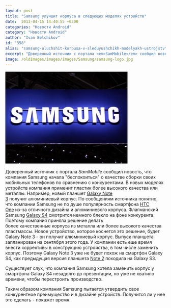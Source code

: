 ```yaml
---
layout: post
title: "Samsung улучшит корпуса в следующих моделях устройств"
date:  2013-04-15 14:40:55 +0300
categories: "Новости Android"
category: "Новости Android"
author: "Ivan Belchikov"
id: "358"
alias: "samsung-uluchshit-korpusa-v-sleduyushchikh-modelyakh-ustrojstv"
excerpt: "Доверенный источник с портала <em>SamMobile</em> сообщил новость, что компания Samsung начала беспокоиться о качестве сборки своих мобильных телефонов по сравнению с конкурентами. В новых моделях устройств компания применит пластик более высокого качества или металлы. Например, новый планшет Galaxy Note 3 получит алюминиевый корпус."
image: /oldImages/images/images/Samsung/samsung-logo.jpg
---
```

<img src="/oldImages/images/images/Samsung/samsung-logo.jpg" alt="Логотип Samsung" >

Доверенный источник с портала <em>SamMobile</em> сообщил новость, что компания Samsung начала "беспокоиться" о качестве сборки своих мобильных телефонов по сравнению с конкурентами. В новых моделях устройств компания применит пластик более высокого качества или металлы. Например, новый планшет <a href="index.php?option=com_content&amp;view=article&amp;id=181&amp;catid=8&amp;Itemid=102">Galaxy Note 3</a> получит алюминиевый корпус.
По сообщениям источника понятно, что компании Samsung не по душе популярность смартфона <a href="index.php?option=com_content&amp;view=article&amp;id=288&amp;catid=8&amp;Itemid=102">HTC One</a> из-за отличного дизайна и алюминиевого корпуса. Флагманский Samsung <a href="index.php?option=com_content&amp;view=article&amp;id=316&amp;catid=8&amp;Itemid=102">Galaxy S4</a> смотрится немного блекло на фоне конкурента. Поэтому компания приняла решение делать более качественные корпуса из металла или более высокого качества пластмассы. Новое устройство, которое коснется это решение, будет Galaxy Note 3 - он получит алюминиевый корпус. Выпуск планшета запланирован на сентября этого года. У компании есть еще время внести коррективы в конструкцию устройства, в том числе заменить корпус. Поэтому Galaxy Note 3 уже не будет похож на смартфон Galaxy S4, как предыдущая версия планшета <a href="index.php?option=com_content&amp;view=article&amp;id=209&amp;catid=8&amp;Itemid=102">Note 2</a> походила на Galaxy S3.

Существует слух, что компания Samsung хотела заменить корпус у смартфона Galaxy S4 незадолго до презентации, но уже не хватило времени, чтобы перестроить производство. 

Таким образом компания Samsung пытается утвердить свое конкурентное преимущество и в дизайне устройств. Получится ли у нее это сделать - покажет время.
